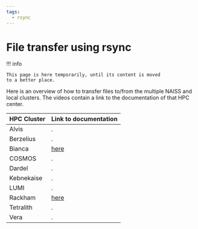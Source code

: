 ```yaml
---
tags:
  - rsync
---
```


# File transfer using rsync

!!! info

    This page is here temporarily, until its content is moved
    to a better place.

Here is an overview of how to transfer files to/from the multiple NAISS
and local clusters. The videos contain a link to the documentation
of that HPC center.

HPC Cluster|Link to documentation
-----------|------------
Alvis      |.
Berzelius  |.
Bianca     |[here](https://youtu.be/QlGhgPm_h7I)
COSMOS     |.
Dardel     |.
Kebnekaise |.
LUMI       |.
Rackham    |[here](https://youtu.be/p-27aIh2acA)
Tetralith  |.
Vera       |.
